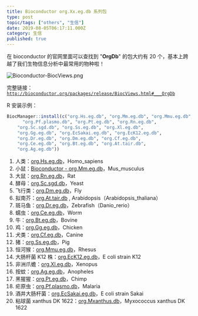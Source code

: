 ```yaml
---
title: Bioconductor org.Xx.eg.db 系列包
type: post
topic/tags: ["others", "生信"]
date: 2019-08-05T06:17:11.000Z
category: 生信
published: true
---
```


在 bioconductor 的官网里面可以查找到 "**OrgDb**" 的包大约有 20 个，基本上跨越了我们生物信息分析中最常用的物种啦！

![Bioconductor-BiocViews.png](https://note.bioitee.com/yuque/0/2019/png/126032/1574738466531-b38e6d4d-03c3-449f-bdf2-a2660e28c373.png#align=left&display=inline&height=926&name=Bioconductor-BiocViews.png&originHeight=926&originWidth=621&size=93293&status=done&width=621)

完整链接：[`http://bioconductor.org/packages/release/BiocViews.html#___OrgDb`](http://bioconductor.org/packages/release/BiocViews.html#___OrgDb)

R 安装示例：
```r
BiocManager::install(c("org.Hs.eg.db", "org.Mm.eg.db", "org.Mmu.eg.db", 
	  "org.Pf.plasmo.db", "org.Pt.eg.db", "org.Rn.eg.db", 
    "org.Sc.sgd.db", "org.Ss.eg.db", "org.Xl.eg.db", 
    "org.Gg.eg.db", "org.EcSakai.eg.db", "org.EcK12.eg.db", 
    "org.Dr.eg.db", "org.Dm.eg.db", "org.Cf.eg.db", 
    "org.Ce.eg.db", "org.Bt.eg.db", "org.At.tair.db", 
    "org.Ag.eg.db"))
```

1. 人类：[org.Hs.eg.db](http://www.bioconductor.org/packages/release/data/annotation/html/org.Hs.eg.db.html)，Homo_sapiens
1. 小鼠：[Bioconductor - org.Mm.eg.db](http://www.bioconductor.org/packages/release/data/annotation/html/org.Mm.eg.db.html)，Mus_musculus 
1. 大鼠：[org.Rn.eg.db](http://bioconductor.org/packages/release/data/annotation/html/org.Rn.eg.db.html)，Rat
1. 酵母：[org.Sc.sgd.db](http://bioconductor.org/packages/release/data/annotation/html/org.Sc.sgd.db.html)，Yeast
1. 飞行类：[org.Dm.eg.db](http://bioconductor.org/packages/release/data/annotation/html/org.Dm.eg.db.html)，Fly
1. 拟南芥：[org.At.tair.db](http://www.bioconductor.org/packages/release/data/annotation/html/org.At.tair.db.html) , Arabidopsis（Arabidopsis_thaliana）
1. 斑马鱼：[org.Dr.eg.db](http://www.bioconductor.org/packages/release/data/annotation/html/org.Dr.eg.db.html)，Zebrafish（Danio_rerio）
1. 蠕虫：[org.Ce.eg.db](http://bioconductor.org/packages/release/data/annotation/html/org.Ce.eg.db.html)，Worm
1. 牛：[org.Bt.eg.db](http://bioconductor.org/packages/release/data/annotation/html/org.Bt.eg.db.html)，Bovine
1. 鸡：[org.Gg.eg.db](http://bioconductor.org/packages/release/data/annotation/html/org.Gg.eg.db.html)，Chicken
1. 犬类：[org.Cf.eg.db](http://bioconductor.org/packages/release/data/annotation/html/org.Cf.eg.db.html)，Canine
1. 猪：[org.Ss.eg.db](http://bioconductor.org/packages/release/data/annotation/html/org.Ss.eg.db.html)，Pig
1. 恒河猴：[org.Mmu.eg.db](http://bioconductor.org/packages/release/data/annotation/html/org.Mmu.eg.db.html)，Rhesus
1. 大肠杆菌 K12 株：[org.EcK12.eg.db](http://bioconductor.org/packages/release/data/annotation/html/org.EcK12.eg.db.html)，E coli strain K12
1. 非洲爪蟾：[org.Xl.eg.db](http://bioconductor.org/packages/release/data/annotation/html/org.Xl.eg.db.html)，Xenopus
1. 按蚊：[org.Ag.eg.db](http://bioconductor.org/packages/release/data/annotation/html/org.Ag.eg.db.html)，Anopheles
1. 黑猩猩：[org.Pt.eg.db](http://bioconductor.org/packages/release/data/annotation/html/org.Pt.eg.db.html)，Chimp
1. 疟原虫：[org.Pf.plasmo.db](http://bioconductor.org/packages/release/data/annotation/html/org.Pf.plasmo.db.html)，Malaria
1. 酒井大肠杆菌：[org.EcSakai.eg.db](http://bioconductor.org/packages/release/data/annotation/html/org.EcSakai.eg.db.html)，E coli strain Sakai
1. 粘球菌 xanthus DK 1622：[org.Mxanthus.db](http://bioconductor.org/packages/release/data/annotation/html/org.Mxanthus.db.html)，Myxococcus xanthus DK 1622
